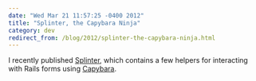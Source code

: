 ```yaml
---
date: "Wed Mar 21 11:57:25 -0400 2012"
title: "Splinter, the Capybara Ninja"
category: dev
redirect_from: /blog/2012/splinter-the-capybara-ninja.html
---
```


I recently published [Splinter](https://github.com/site5/splinter), which
contains a few helpers for interacting with Rails forms using
[Capybara](https://github.com/jnicklas/capybara).
